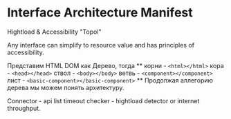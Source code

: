 # Interface Architecture Manifest

Hightload & Accessibility "Topol"

Any interface can simplify to resource value and has principles of accessibility.

Представим HTML DOM как Дерево, тогда 
**
  корни - ``<html></html>``
    кора - ``<head></head>``
    ствол - ``<body></body>``
      ветвь - ``<component></component>``
      лист - ``<basic-component></basic-component>``
**
    Продолжая аллегорию дерева мы можем понять архитектуру.

Connector - api list
  timeout checker - hightload detector or internet throughput.






